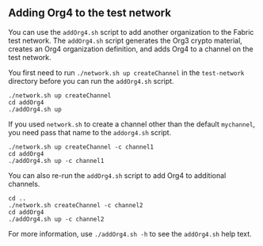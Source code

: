 ## Adding Org4 to the test network

You can use the `addOrg4.sh` script to add another organization to the Fabric test network. The `addOrg4.sh` script generates the Org3 crypto material, creates an Org4 organization definition, and adds Org4 to a channel on the test network.

You first need to run `./network.sh up createChannel` in the `test-network` directory before you can run the `addOrg4.sh` script.

```
./network.sh up createChannel
cd addOrg4
./addOrg4.sh up
```

If you used `network.sh` to create a channel other than the default `mychannel`, you need pass that name to the `addorg4.sh` script.
```
./network.sh up createChannel -c channel1
cd addOrg4
./addOrg4.sh up -c channel1
```

You can also re-run the `addOrg4.sh` script to add Org4 to additional channels.
```
cd ..
./network.sh createChannel -c channel2
cd addOrg4
./addOrg4.sh up -c channel2
```

For more information, use `./addOrg4.sh -h` to see the `addOrg4.sh` help text.
